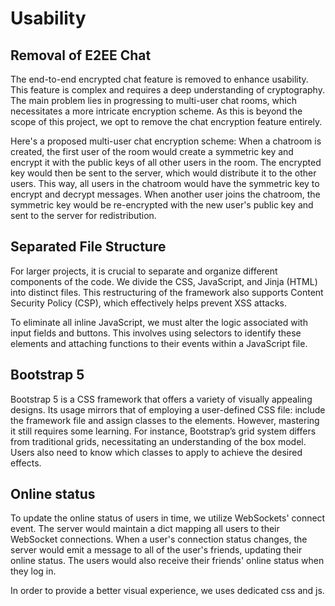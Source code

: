 # Usability

## Removal of E2EE Chat

The end-to-end encrypted chat feature is removed to enhance usability. This feature is complex and requires a deep understanding of cryptography. The main problem lies in progressing to multi-user chat rooms, which necessitates a more intricate encryption scheme. As this is beyond the scope of this project, we opt to remove the chat encryption feature entirely.

Here's a proposed multi-user chat encryption scheme: When a chatroom is created, the first user of the room would create a symmetric key and encrypt it with the public keys of all other users in the room. The encrypted key would then be sent to the server, which would distribute it to the other users. This way, all users in the chatroom would have the symmetric key to encrypt and decrypt messages. When another user joins the chatroom, the symmetric key would be re-encrypted with the new user's public key and sent to the server for redistribution.

## Separated File Structure

For larger projects, it is crucial to separate and organize different components of the code. We divide the CSS, JavaScript, and Jinja (HTML) into distinct files. This restructuring of the framework also supports Content Security Policy (CSP), which effectively helps prevent XSS attacks.

To eliminate all inline JavaScript, we must alter the logic associated with input fields and buttons. This involves using selectors to identify these elements and attaching functions to their events within a JavaScript file.

## Bootstrap 5

Bootstrap 5 is a CSS framework that offers a variety of visually appealing designs. Its usage mirrors that of employing a user-defined CSS file: include the framework file and assign classes to the elements. However, mastering it still requires some learning. For instance, Bootstrap’s grid system differs from traditional grids, necessitating an understanding of the box model. Users also need to know which classes to apply to achieve the desired effects.

## Online status

To update the online status of users in time, we utilize WebSockets' connect event. The server would maintain a dict mapping all users to their WebSocket connections. When a user's connection status changes, the server would emit a message to all of the user's friends, updating their online status. The users would also receive their friends' online status when they log in.

In order to provide a better visual experience, we uses dedicated css and js.